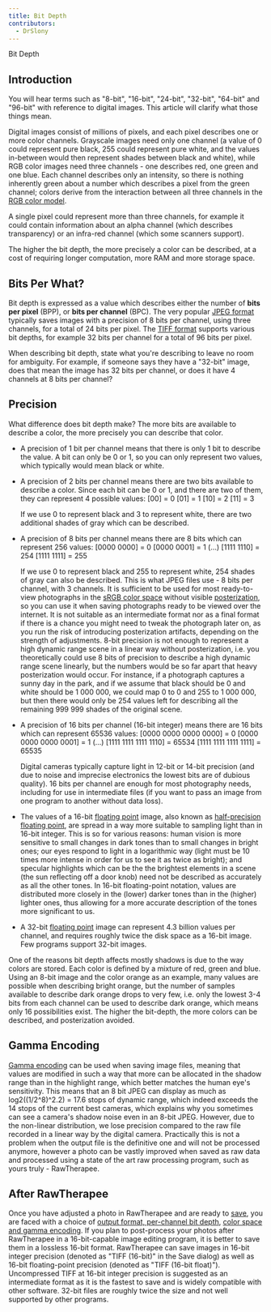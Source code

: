 ```yaml
---
title: Bit Depth
contributors:
  - DrSlony
---
```


<div class="pagetitle">

Bit Depth

</div>

## Introduction

You will hear terms such as "8-bit", "16-bit", "24-bit", "32-bit",
"64-bit" and "96-bit" with reference to digital images. This article
will clarify what those things mean.

Digital images consist of millions of pixels, and each pixel describes
one or more color channels. Grayscale images need only one channel (a
value of 0 could represent pure black, 255 could represent pure white,
and the values in-between would then represent shades between black and
white), while RGB color images need three channels - one describes red,
one green and one blue. Each channel describes only an intensity, so
there is nothing inherently green about a number which describes a pixel
from the green channel; colors derive from the interaction between all
three channels in the [RGB color
model](https://en.wikipedia.org/wiki/RGB_color_model).

A single pixel could represent more than three channels, for example it
could contain information about an alpha channel (which describes
transparency) or an infra-red channel (which some scanners support).

The higher the bit depth, the more precisely a color can be described,
at a cost of requiring longer computation, more RAM and more storage
space.

## Bits Per What?

Bit depth is expressed as a value which describes either the number of
**bits per pixel** (BPP), or **bits per channel** (BPC). The very
popular [JPEG format](https://en.wikipedia.org/wiki/JPEG) typically
saves images with a precision of 8 bits per channel, using three
channels, for a total of 24 bits per pixel. The [TIFF
format](https://en.wikipedia.org/wiki/TIFF) supports various bit depths,
for example 32 bits per channel for a total of 96 bits per pixel.

When describing bit depth, state what you're describing to leave no room
for ambiguity. For example, if someone says they have a "32-bit" image,
does that mean the image has 32 bits per channel, or does it have 4
channels at 8 bits per channel?

## Precision

What difference does bit depth make? The more bits are available to
describe a color, the more precisely you can describe that color.

- A precision of 1 bit per channel means that there is only 1 bit to
  describe the value. A bit can only be 0 or 1, so you can only
  represent two values, which typically would mean black or white.
- A precision of 2 bits per channel means there are two bits available
  to describe a color. Since each bit can be 0 or 1, and there are two
  of them, they can represent 4 possible values:
      [00] = 0
      [01] = 1
      [10] = 2
      [11] = 3

  If we use 0 to represent black and 3 to represent white, there are two
  additional shades of gray which can be described.
- A precision of 8 bits per channel means there are 8 bits which can
  represent 256 values:
      [0000 0000] = 0
      [0000 0001] = 1
      (...)
      [1111 1110] = 254
      [1111 1111] = 255

  If we use 0 to represent black and 255 to represent white, 254 shades
  of gray can also be described. This is what JPEG files use - 8 bits
  per channel, with 3 channels. It is sufficient to be used for most
  ready-to-view photographs in the [sRGB color
  space](https://en.wikipedia.org/wiki/sRGB) without visible
  [posterization](https://en.wikipedia.org/wiki/Posterization), so you
  can use it when saving photographs ready to be viewed over the
  internet. It is not suitable as an intermediate format nor as a final
  format if there is a chance you might need to tweak the photograph
  later on, as you run the risk of introducing posterization artifacts,
  depending on the strength of adjustments. 8-bit precision is not
  enough to represent a high dynamic range scene in a linear way without
  posterization, i.e. you theoretically could use 8 bits of precision to
  describe a high dynamic range scene linearly, but the numbers would be
  so far apart that heavy posterization would occur. For instance, if a
  photograph captures a sunny day in the park, and if we assume that
  black should be 0 and white should be 1 000 000, we could map 0 to 0
  and 255 to 1 000 000, but then there would only be 254 values left for
  describing all the remaining 999 999 shades of the original scene.
- A precision of 16 bits per channel (16-bit integer) means there are 16
  bits which can represent 65536 values:
      [0000 0000 0000 0000] = 0
      [0000 0000 0000 0001] = 1
      (...)
      [1111 1111 1111 1110] = 65534
      [1111 1111 1111 1111] = 65535

  Digital cameras typically capture light in 12-bit or 14-bit precision
  (and due to noise and imprecise electronics the lowest bits are of
  dubious quality). 16 bits per channel are enough for most photography
  needs, including for use in intermediate files (if you want to pass an
  image from one program to another without data loss).
- The values of a 16-bit [floating
  point](https://en.wikipedia.org/wiki/Floating-point_arithmetic) image,
  also known as [half-precision floating
  point](https://en.wikipedia.org/wiki/Half-precision_floating-point_format),
  are spread in a way more suitable to sampling light than in 16-bit
  integer. This is so for various reasons: human vision is more
  sensitive to small changes in dark tones than to small changes in
  bright ones; our eyes respond to light in a logarithmic way (light
  must be 10 times more intense in order for us to see it as twice as
  bright); and specular highlights which can be the the brightest
  elements in a scene (the sun reflecting off a door knob) need not be
  described as accurately as all the other tones. In 16-bit
  floating-point notation, values are distributed more closely in the
  (lower) darker tones than in the (higher) lighter ones, thus allowing
  for a more accurate description of the tones more significant to us.
- A 32-bit [floating
  point](https://en.wikipedia.org/wiki/Floating-point_arithmetic) image
  can represent 4.3 billion values per channel, and requires roughly
  twice the disk space as a 16-bit image. Few programs support 32-bit
  images.

One of the reasons bit depth affects mostly shadows is due to the way
colors are stored. Each color is defined by a mixture of red, green and
blue. Using an 8-bit image and the color orange as an example, many
values are possible when describing bright orange, but the number of
samples available to describe dark orange drops to very few, i.e. only
the lowest 3-4 bits from each channel can be used to describe dark
orange, which means only 16 possibilities exist. The higher the
bit-depth, the more colors can be described, and posterization avoided.

## Gamma Encoding

[Gamma encoding](https://en.wikipedia.org/wiki/Gamma_correction) can be
used when saving image files, meaning that values are modified in such a
way that more can be allocated in the shadow range than in the highlight
range, which better matches the human eye's sensitivity. This means that
an 8 bit JPEG can display as much as log2((1/2^8)^2.2) = 17.6 stops of
dynamic range, which indeed exceeds the 14 stops of the current best
cameras, which explains why you sometimes can see a camera's shadow
noise even in an 8-bit JPEG. However, due to the non-linear
distribution, we lose precision compared to the raw file recorded in a
linear way by the digital camera. Practically this is not a problem when
the output file is the definitive one and will not be processed anymore,
however a photo can be vastly improved when saved as raw data and
processed using a state of the art raw processing program, such as yours
truly - RawTherapee.

## After RawTherapee

Once you have adjusted a photo in RawTherapee and are ready to
[save](saving_images), you are faced with a choice of [output
format, per-channel bit
depth](Color_Management#Output_Profile.md), [color space and
gamma
encoding](Color_Management_addon#Output_space_.22Output_Profile.22.md).
If you plan to post-process your photos after RawTherapee in a
16-bit-capable image editing program, it is better to save them in a
lossless 16-bit format. RawTherapee can save images in 16-bit integer
precision (denoted as "TIFF (16-bit)" in the Save dialog) as well as
16-bit floating-point precision (denoted as "TIFF (16-bit float)").
Uncompressed TIFF at 16-bit integer precision is suggested as an
intermediate format as it is the fastest to save and is widely
compatible with other software. 32-bit files are roughly twice the size
and not well supported by other programs.
